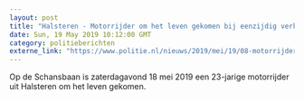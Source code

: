 ```yaml
---
layout: post
title: "Halsteren - Motorrijder om het leven gekomen bij eenzijdig verkeersongeval"
date: Sun, 19 May 2019 10:12:00 GMT
category: politieberichten
externe_link: "https://www.politie.nl/nieuws/2019/mei/19/08-motorrijder-om-het-leven-gekomen-bij-eenzijdig-verkeersongeval.html"
---
```


Op de Schansbaan is zaterdagavond 18 mei 2019 een 23-jarige motorrijder uit Halsteren om het leven gekomen.
